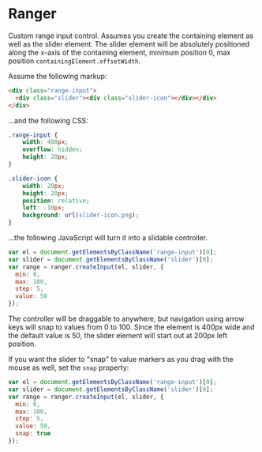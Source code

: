 # Ranger

Custom range input control. Assumes you create the containing element as well as
the slider element. The slider element will be absolutely positioned along the
x-axis of the containing element, minimum position 0, max position
`containingElement.offsetWidth`.

Assume the following markup:

```html
<div class="range-input">
  <div class="slider"><div class="slider-icon"></div></div>
</div>
```

...and the following CSS:

```css
.range-input {
    width: 400px;
    overflow: hidden;
    height: 20px;
}

.slider-icon {
    width: 20px;
    height: 20px;
    position: relative;
    left: -10px;
    background: url(slider-icon.png);
}
```

...the following JavaScript will turn it into a slidable controller.

```js
var el = document.getElementsByClassName('range-input')[0];
var slider = document.getElementsByClassName('slider')[0];
var range = ranger.createInput(el, slider, {
  min: 0,
  max: 100,
  step: 5,
  value: 50
});
```

The controller will be draggable to anywhere, but navigation using arrow keys
will snap to values from 0 to 100. Since the element is 400px wide and the
default value is 50, the slider element will start out at 200px left position.

If you want the slider to "snap" to value markers as you drag with the mouse as
well, set the `snap` property:

```js
var el = document.getElementsByClassName('range-input')[0];
var slider = document.getElementsByClassName('slider')[0];
var range = ranger.createInput(el, slider, {
  min: 0,
  max: 100,
  step: 5,
  value: 50,
  snap: true
});
```
